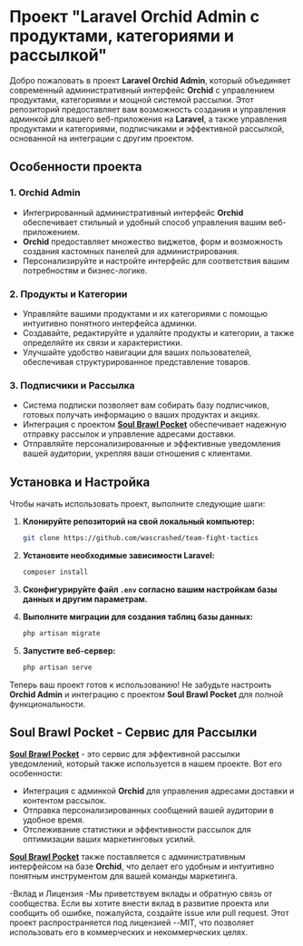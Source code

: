 # Проект "Laravel Orchid Admin с продуктами, категориями и рассылкой"

Добро пожаловать в проект **Laravel Orchid Admin**, который объединяет современный административный интерфейс **Orchid** с управлением продуктами, категориями и мощной системой рассылки. Этот репозиторий предоставляет вам возможность создания и управления админкой для вашего веб-приложения на **Laravel**, а также управления продуктами и категориями, подписчиками и эффективной рассылкой, основанной на интеграции с другим проектом.

## Особенности проекта

### 1. Orchid Admin

- Интегрированный административный интерфейс **Orchid** обеспечивает стильный и удобный способ управления вашим веб-приложением.
- **Orchid** предоставляет множество виджетов, форм и возможность создания кастомных панелей для администрирования.
- Персонализируйте и настройте интерфейс для соответствия вашим потребностям и бизнес-логике.

### 2. Продукты и Категории

- Управляйте вашими продуктами и их категориями с помощью интуитивно понятного интерфейса админки.
- Создавайте, редактируйте и удаляйте продукты и категории, а также определяйте их связи и характеристики.
- Улучшайте удобство навигации для ваших пользователей, обеспечивая структурированное представление товаров.

### 3. Подписчики и Рассылка

- Система подписки позволяет вам собирать базу подписчиков, готовых получать информацию о ваших продуктах и акциях.
- Интеграция с проектом [**Soul Brawl Pocket**](https://github.com/wascrashed/soul-brawl-pocket) обеспечивает надежную отправку рассылок и управление адресами доставки.
- Отправляйте персонализированные и эффективные уведомления вашей аудитории, укрепляя ваши отношения с клиентами.

## Установка и Настройка

Чтобы начать использовать проект, выполните следующие шаги:

1. **Клонируйте репозиторий на свой локальный компьютер:**

    ```bash
    git clone https://github.com/wascrashed/team-fight-tactics
    ```

2. **Установите необходимые зависимости Laravel:**

    ```bash
    composer install
    ```

3. **Сконфигурируйте файл `.env` согласно вашим настройкам базы данных и другим параметрам.**

4. **Выполните миграции для создания таблиц базы данных:**

    ```bash
    php artisan migrate
    ```

5. **Запустите веб-сервер:**

    ```bash
    php artisan serve
    ```

Теперь ваш проект готов к использованию! Не забудьте настроить **Orchid Admin** и интеграцию с проектом **Soul Brawl Pocket** для полной функциональности.

## Soul Brawl Pocket - Сервис для Рассылки

[**Soul Brawl Pocket**](https://github.com/wascrashed/soul-brawl-pocket) - это сервис для эффективной рассылки уведомлений, который также используется в нашем проекте. Вот его особенности:

- Интеграция с админкой **Orchid** для управления адресами доставки и контентом рассылок.
- Отправка персонализированных сообщений вашей аудитории в удобное время.
- Отслеживание статистики и эффективности рассылок для оптимизации ваших маркетинговых усилий.

[**Soul Brawl Pocket**](https://github.com/wascrashed/soul-brawl-pocket) также поставляется с административным интерфейсом на базе **Orchid**, что делает его удобным и интуитивно понятным инструментом для вашей команды маркетинга.

-Вклад и Лицензия
-Мы приветствуем вклады и обратную связь от сообщества. Если вы хотите внести вклад в развитие проекта или сообщить об ошибке, пожалуйста, создайте issue или pull request. Этот проект распространяется под лицензией --MIT, что позволяет использовать его в коммерческих и некоммерческих целях.
